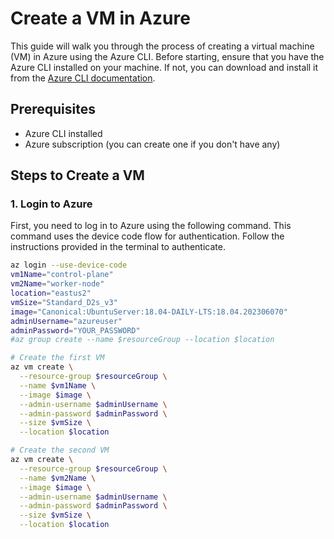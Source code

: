 # Create a VM in Azure

This guide will walk you through the process of creating a virtual machine (VM) in Azure using the Azure CLI. Before starting, ensure that you have the Azure CLI installed on your machine. If not, you can download and install it from the [Azure CLI documentation](https://docs.microsoft.com/en-us/cli/azure/install-azure-cli).

## Prerequisites

- Azure CLI installed
- Azure subscription (you can create one if you don't have any)

## Steps to Create a VM

### 1. Login to Azure

First, you need to log in to Azure using the following command. This command uses the device code flow for authentication. Follow the instructions provided in the terminal to authenticate.

```bash
az login --use-device-code
vm1Name="control-plane"
vm2Name="worker-node"
location="eastus2"
vmSize="Standard_D2s_v3"
image="Canonical:UbuntuServer:18.04-DAILY-LTS:18.04.202306070"
adminUsername="azureuser"
adminPassword="YOUR_PASSWORD"
#az group create --name $resourceGroup --location $location

# Create the first VM
az vm create \
  --resource-group $resourceGroup \
  --name $vm1Name \
  --image $image \
  --admin-username $adminUsername \
  --admin-password $adminPassword \
  --size $vmSize \
  --location $location

# Create the second VM
az vm create \
  --resource-group $resourceGroup \
  --name $vm2Name \
  --image $image \
  --admin-username $adminUsername \
  --admin-password $adminPassword \
  --size $vmSize \
  --location $location

